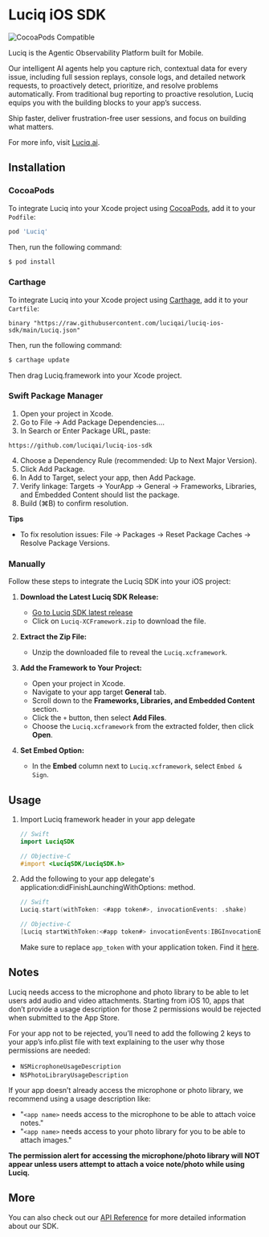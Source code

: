 # Luciq iOS SDK
![CocoaPods Compatible](https://img.shields.io/cocoapods/v/Instabug.svg)

Luciq is the Agentic Observability Platform built for Mobile.

Our intelligent AI agents help you capture rich, contextual data for every issue, including full session replays, console logs, and detailed network requests, to proactively detect, prioritize, and resolve problems automatically. From traditional bug reporting to proactive resolution, Luciq equips you with the building blocks to your app’s success.

Ship faster, deliver frustration-free user sessions, and focus on building what matters.

For more info, visit [Luciq.ai](http://luciq.ai/).

## Installation

### CocoaPods

To integrate Luciq into your Xcode project using [CocoaPods](https://cocoapods.org), add it to your `Podfile`:

```ruby
pod 'Luciq'
```

Then, run the following command:

```bash
$ pod install
```

### Carthage

To integrate Luciq into your Xcode project using [Carthage](https://github.com/Carthage/Carthage), add it to your `Cartfile`:

```
binary "https://raw.githubusercontent.com/luciqai/luciq-ios-sdk/main/Luciq.json"
```

Then, run the following command:

```bash
$ carthage update
```

Then drag Luciq.framework into your Xcode project.

### Swift Package Manager

1. Open your project in Xcode.
2. Go to File → Add Package Dependencies….
3. In Search or Enter Package URL, paste:
```
https://github.com/luciqai/luciq-ios-sdk
```
4. Choose a Dependency Rule (recommended: Up to Next Major Version).
5. Click Add Package.
6. In Add to Target, select your app, then Add Package.
7. Verify linkage: Targets → YourApp → General → Frameworks, Libraries, and Embedded Content should list the package.
8. Build (⌘B) to confirm resolution.

**Tips**
- To fix resolution issues: File → Packages → Reset Package Caches → Resolve Package Versions.

### Manually

Follow these steps to integrate the Luciq SDK into your iOS project:

1. **Download the Latest Luciq SDK Release:**
   - [Go to Luciq SDK latest release](https://github.com/luciqai/luciq-ios-sdk/releases/latest)
   - Click on `Luciq-XCFramework.zip` to download the file.

2. **Extract the Zip File:**
   - Unzip the downloaded file to reveal the `Luciq.xcframework`.

3. **Add the Framework to Your Project:**
   - Open your project in Xcode.
   - Navigate to your app target **General** tab.
   - Scroll down to the **Frameworks, Libraries, and Embedded Content** section.
   - Click the `+` button, then select **Add Files**.
   - Choose the `Luciq.xcframework` from the extracted folder, then click **Open**.

4. **Set Embed Option:**
   - In the **Embed** column next to `Luciq.xcframework`, select `Embed & Sign`.

## Usage

1. Import Luciq framework header in your app delegate

    ```swift
    // Swift
    import LuciqSDK
    ```
    
    ```objective-c
    // Objective-C
    #import <LuciqSDK/LuciqSDK.h>
    ```

2. Add the following to your app delegate's application:didFinishLaunchingWithOptions: method.
    
    ```swift
    // Swift
    Luciq.start(withToken: <#app token#>, invocationEvents: .shake)
    ```
    ```objective-c
    // Objective-C
    [Luciq startWithToken:<#app token#> invocationEvents:IBGInvocationEventShake];
    ```
    Make sure to replace `app_token` with your application token. Find it [here](https://luciq.ai/app/sdk/).

## Notes
Luciq needs access to the microphone and photo library to be able to let users add audio and video attachments. Starting from iOS 10, apps that don’t provide a usage description for those 2 permissions would be rejected when submitted to the App Store.

For your app not to be rejected, you’ll need to add the following 2 keys to your app’s info.plist file with text explaining to the user why those permissions are needed:

* `NSMicrophoneUsageDescription`
* `NSPhotoLibraryUsageDescription`

If your app doesn’t already access the microphone or photo library, we recommend using a usage description like:

* "`<app name>` needs access to the microphone to be able to attach voice notes."
* "`<app name>` needs access to your photo library for you to be able to attach images."

**The permission alert for accessing the microphone/photo library will NOT appear unless users attempt to attach a voice note/photo while using Luciq.**
    
## More

You can also check out our [API Reference](https://docs.luciq.ai/docs/ios-overview) for more detailed information about our SDK.